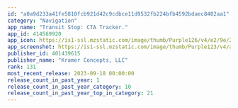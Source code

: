 ```yaml
---
id: "a0a9d233a41fe5810fcb921d42c9cdbce11d9532fb224bfb4592bdaec8402aa1"
category: "Navigation"
app_name: "Transit Stop: CTA Tracker."
app_id: 414569920
app_icon: https://is1-ssl.mzstatic.com/image/thumb/Purple126/v4/e2/9e/2b/e29e2b5c-0f26-f6a2-2c8c-81fbf92403bd/AppIcon-0-1x_U007emarketing-0-7-0-85-220.png/1024x1024bb.png
app_screenshot: https://is1-ssl.mzstatic.com/image/thumb/Purple123/v4/a6/c4/09/a6c40935-0c6e-0c63-54be-e750c355e0ed/pr_source.png/1242x2688bb.png
publisher_id: 401439615
publisher_name: "Kramer Concepts, LLC"
rank: 131
most_recent_release: 2023-09-18 00:00:00
release_count_in_past_year: 1
release_count_in_past_year_category: 10
release_count_in_past_year_top_in_category: 21
---
```

